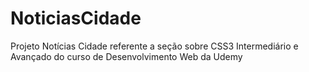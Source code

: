 # NoticiasCidade
 Projeto Notícias Cidade referente a seção sobre CSS3 Intermediário e Avançado do curso de Desenvolvimento Web da Udemy
